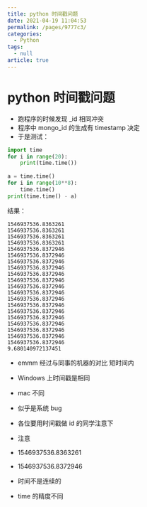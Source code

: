 ```yaml
---
title: python 时间戳问题
date: 2021-04-19 11:04:53
permalink: /pages/9777c3/
categories: 
  - Python
tags: 
  - null
article: true
---
```

# python 时间戳问题

- 跑程序的时候发现 _id 相同冲突
- 程序中  mongo_id 的生成有 timestamp 决定
- 于是测试：

``` python
import time    
for i in range(20):    
    print(time.time())    
    
a = time.time()    
for i in range(10**8):    
    time.time()    
print(time.time() - a)    
```

结果：

```text
1546937536.8363261    
1546937536.8363261    
1546937536.8363261    
1546937536.8363261    
1546937536.8372946    
1546937536.8372946    
1546937536.8372946    
1546937536.8372946    
1546937536.8372946    
1546937536.8372946    
1546937536.8372946    
1546937536.8372946    
1546937536.8372946    
1546937536.8372946    
1546937536.8372946    
1546937536.8372946    
1546937536.8372946    
1546937536.8372946    
1546937536.8372946    
1546937536.8372946    
9.680140972137451  
```

- emmm  经过与同事的机器的对比  短时间内
- Windows 上时间戳是相同
- mac 不同
- 似乎是系统 bug
- 各位要用时间戳做 id 的同学注意下

- 注意
- 1546937536.8363261
- 1546937536.8372946
- 时间不是连续的
- time 的精度不同

